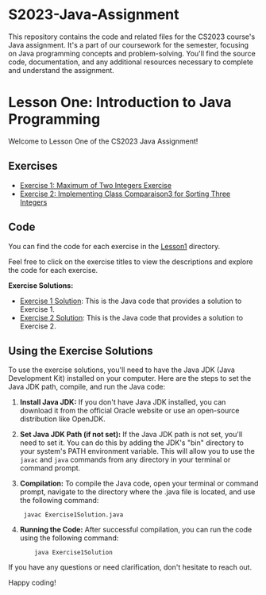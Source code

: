 # S2023-Java-Assignment
This repository contains the code and related files for the CS2023 course's Java assignment. It's a part of our coursework for the semester, focusing on Java programming concepts and problem-solving. You'll find the source code, documentation, and any additional resources necessary to complete and understand the assignment. 

# Lesson One: Introduction to Java Programming

Welcome to Lesson One of the CS2023 Java Assignment!

## Exercises

- [Exercise 1: Maximum of Two Integers Exercise](Lesson1/Exercise1/Description.txt)
- [Exercise 2: Implementing Class Comparaison3 for Sorting Three Integers](Lesson1/Exercise2/Description.txt)

## Code

You can find the code for each exercise in the [Lesson1](Lesson1) directory.

Feel free to click on the exercise titles to view the descriptions and explore the code for each exercise.

**Exercise Solutions:**

- [Exercise 1 Solution](Lesson1/Exercise1/Comparaison2.java): This is the Java code that provides a solution to Exercise 1.
- [Exercise 2 Solution](Lesson1/Exercise1/Comparaison3.java): This is the Java code that provides a solution to Exercise 2.

## Using the Exercise Solutions

To use the exercise solutions, you'll need to have the Java JDK (Java Development Kit) installed on your computer. Here are the steps to set the Java JDK path, compile, and run the Java code:

1. **Install Java JDK:** If you don't have Java JDK installed, you can download it from the official Oracle website or use an open-source distribution like OpenJDK.

2. **Set Java JDK Path (if not set):** If the Java JDK path is not set, you'll need to set it. You can do this by adding the JDK's "bin" directory to your system's PATH environment variable. This will allow you to use the `javac` and `java` commands from any directory in your terminal or command prompt.

3. **Compilation:** To compile the Java code, open your terminal or command prompt, navigate to the directory where the .java file is located, and use the following command:
   ```shell
    javac Exercise1Solution.java
   ```
4. **Running the Code:** After successful compilation, you can run the code using the following command:
    ```shell
        java Exercise1Solution
    ```

If you have any questions or need clarification, don't hesitate to reach out.

Happy coding!

